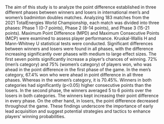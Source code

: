 The aim of this study is to analyze the point difference established in three different phases between winners and losers in
international men’s and women’s badminton doubles matches. Analyzing 183 matches from the 2021 TotalEnergies World
Championship, each match was divided into three phases: Phase 1 (0-7 points), Phase 2 (8-14 points), and Phase 3 (15-21
points). Maximum Point Difference (MPD) and Maximum Consecutive Points (MCP) were examined to assess player performance. Kruskal-Wallis H and Mann-Whitney U statistical tests were conducted. Significant differences between winners and losers were found in all phases, with the difference increasing significantly over phases with medium to large effect
sizes. The first seven points significantly increase a player’s chances of winning. 72% (men’s category) and 75% (women’s
category) of players won, who was ahead in the point difference in the first phase of the game. In the men’s category, 67.4%
won who were ahead in point difference in all three phases. Whereas in the women’s category, it is 70.45%. Winners in both
categories had significantly (p<0.05) higher consecutive points than the losers. In the second phase, the winners averaged
5 to 6 points over the losers in both categories. The winners kept increasing their point difference in every phase. On the
other hand, in losers, the point difference decreased throughout the game. These findings underscore the importance of
early lead acquisition and suggest potential strategies and tactics to enhance players’ winning probabilities.
